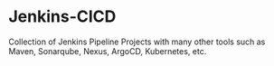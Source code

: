 # Jenkins-CICD
Collection of Jenkins Pipeline Projects with many other tools such as Maven, Sonarqube, Nexus, ArgoCD, Kubernetes, etc.
